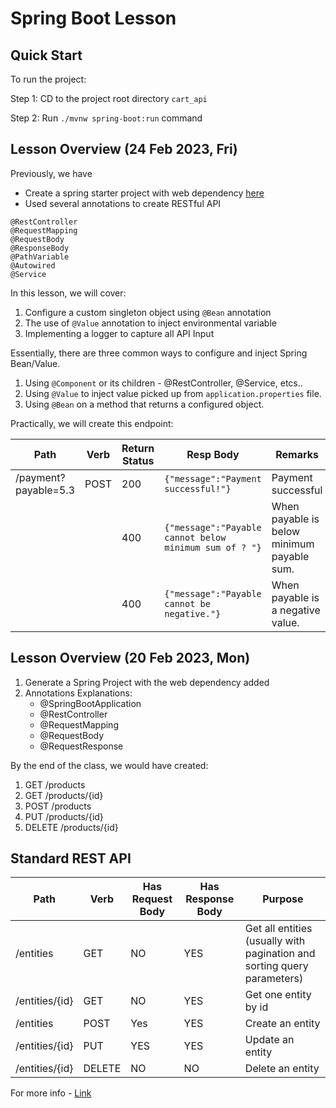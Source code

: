 # Spring Boot Lesson

## Quick Start

To run the project:

Step 1: CD to the project root directory `cart_api`

Step 2: Run `./mvnw spring-boot:run` command

## Lesson Overview (24 Feb 2023, Fri)

Previously, we have
- Create a spring starter project with web dependency [here](https://start.spring.io/)
- Used several annotations to create RESTful API
```
@RestController
@RequestMapping
@RequestBody
@ResponseBody
@PathVariable
@Autowired
@Service
```

In this lesson, we will cover:

1. Configure a custom singleton object using `@Bean` annotation
1. The use of `@Value` annotation to inject environmental variable
1. Implementing a logger to capture all API Input

Essentially, there are three common ways to configure and inject Spring Bean/Value.
1. Using `@Component` or its children - @RestController, @Service, etcs..
1. Using `@Value` to inject value picked up from `application.properties` file.
1. Using `@Bean` on a method that returns a configured object.

Practically, we will create this endpoint:

|Path|Verb|Return Status|Resp Body|Remarks|
|-|-|-|-|-|
|/payment?payable=5.3|POST|200|`{"message":"Payment successful!"}`|Payment successful|
|||400|`{"message":"Payable cannot below minimum sum of ? "}`|When payable is below minimum payable sum.|
|||400|`{"message":"Payable cannot be negative."}`|When payable is a negative value.|

## Lesson Overview (20 Feb 2023, Mon)

1. Generate a Spring Project with the web dependency added
1. Annotations Explanations:
    - @SpringBootApplication
    - @RestController
    - @RequestMapping
    - @RequestBody
    - @RequestResponse

By the end of the class, we would have created:

1. GET /products
1. GET /products/{id}
1. POST /products
1. PUT /products/{id}
1. DELETE /products/{id}

## Standard REST API

|Path|Verb|Has Request Body|Has Response Body|Purpose|
|-|-|-|-|-|
|/entities|GET|NO|YES|Get all entities (usually with pagination and sorting query parameters)|
|/entities/{id}|GET|NO|YES|Get one entity by id|
|/entities|POST|Yes|YES|Create an entity|
|/entities/{id}|PUT|YES|YES|Update an entity|
|/entities/{id}|DELETE|NO|NO|Delete an entity|

For more info - [Link](https://www.geeksforgeeks.org/rest-api-architectural-constraints/)
